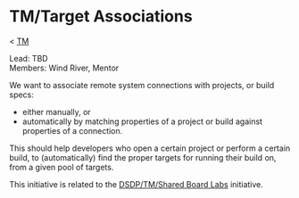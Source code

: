 

TM/Target Associations
======================

< [TM](./TM "TM")

Lead: TBD  
Members: Wind River, Mentor

We want to associate remote system connections with projects, or build specs:

*   either manually, or
*   automatically by matching properties of a project or build against properties of a connection.

This should help developers who open a certain project or perform a certain build, to (automatically) find the proper targets for running their build on, from a given pool of targets.

This initiative is related to the [DSDP/TM/Shared Board Labs](./Shared_Board_Labs) initiative.

